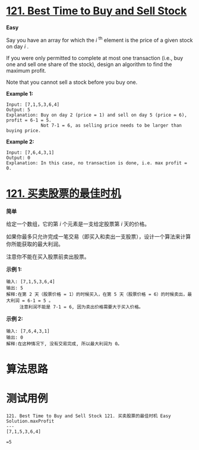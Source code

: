 # [121. Best Time to Buy and Sell Stock][enTitle]

**Easy**

Say you have an array for which the  *i* <sup>th</sup> element is the price of a given stock on day  *i* .

If you were only permitted to complete at most one transaction (i.e., buy one and sell one share of the stock), design an algorithm to find the maximum profit.

Note that you cannot sell a stock before you buy one.

**Example 1:** 

```
Input: [7,1,5,3,6,4]
Output: 5
Explanation: Buy on day 2 (price = 1) and sell on day 5 (price = 6), profit = 6-1 = 5.
             Not 7-1 = 6, as selling price needs to be larger than buying price.

```

**Example 2:** 

```
Input: [7,6,4,3,1]
Output: 0
Explanation: In this case, no transaction is done, i.e. max profit = 0.

```
# [121. 买卖股票的最佳时机][cnTitle]

**简单**

给定一个数组，它的第  *i*  个元素是一支给定股票第  *i*  天的价格。

如果你最多只允许完成一笔交易（即买入和卖出一支股票），设计一个算法来计算你所能获取的最大利润。

注意你不能在买入股票前卖出股票。

**示例 1:** 

```
输入: [7,1,5,3,6,4]
输出: 5
解释:在第 2 天（股票价格 = 1）的时候买入，在第 5 天（股票价格 = 6）的时候卖出，最大利润 = 6-1 = 5 。
     注意利润不能是 7-1 = 6, 因为卖出价格需要大于买入价格。

```

**示例 2:** 

```
输入: [7,6,4,3,1]
输出: 0
解释:在这种情况下, 没有交易完成, 所以最大利润为 0。

```


# 算法思路

# 测试用例
```
121. Best Time to Buy and Sell Stock 121. 买卖股票的最佳时机 Easy
Solution.maxProfit
---
[7,1,5,3,6,4]

=5
```

[enTitle]: https://leetcode.com/problems/best-time-to-buy-and-sell-stock/
[cnTitle]: https://leetcode-cn.com/problems/best-time-to-buy-and-sell-stock/


